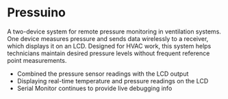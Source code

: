 # Pressuino
A two-device system for remote pressure monitoring in ventilation systems. One device measures pressure and sends data wirelessly to a receiver, which displays it on an LCD. Designed for HVAC work, this system helps technicians maintain desired pressure levels without frequent reference point measurements.

- Combined the pressure sensor readings with the LCD output
- Displaying real-time temperature and pressure readings on the LCD
- Serial Monitor continues to provide live debugging info
